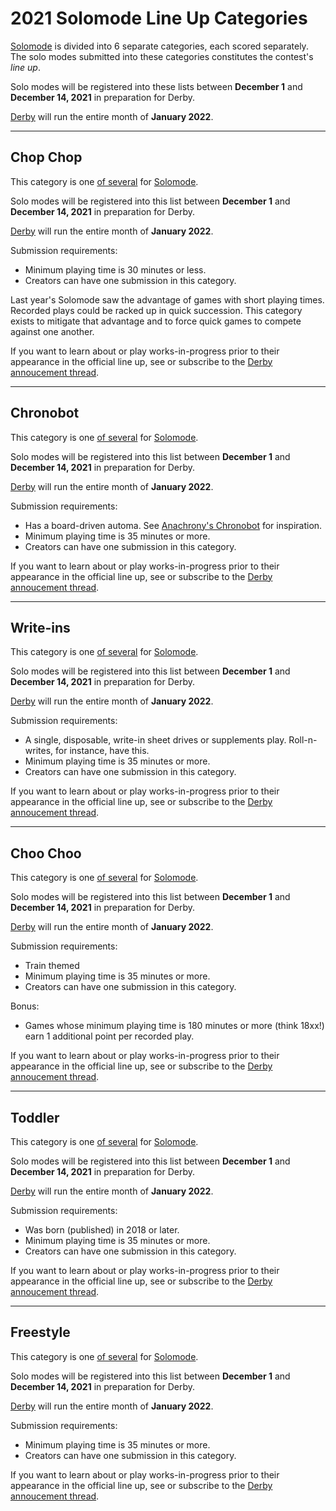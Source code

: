 # 2021 Solomode Line Up Categories
[Solomode](./announcement-solomode.md) is divided into 6 separate categories, each scored separately.  The solo modes submitted into these categories constitutes the contest's *line up*.

Solo modes will be registered into these lists between **December 1** and **December 14, 2021** in preparation for Derby.

[Derby](./announcement-derby.md) will run the entire month of **January 2022**.

---

## Chop Chop
This category is one [of several](./categories.md) for [Solomode](./announcement-solomode.md).

Solo modes will be registered into this list between **December 1** and **December 14, 2021** in preparation for Derby.

[Derby](./announcement-derby.md) will run the entire month of **January 2022**.

Submission requirements:
* Minimum playing time is 30 minutes or less.
* Creators can have one submission in this category.

Last year's Solomode saw the advantage of games with short playing times.  Recorded plays could be racked up in quick succession.  This category exists to mitigate that advantage and to force quick games to compete against one another.

If you want to learn about or play works-in-progress prior to their appearance in the official line up, see or subscribe to the [Derby annoucement thread](./announcement-derby.md).

---

## Chronobot
This category is one [of several](./categories.md) for [Solomode](./announcement-solomode.md).

Solo modes will be registered into this list between **December 1** and **December 14, 2021** in preparation for Derby.

[Derby](./announcement-derby.md) will run the entire month of **January 2022**.

Submission requirements:
* Has a board-driven automa.  See [Anachrony's Chronobot](https://boardgamegeek.com/image/3037431/anachrony) for inspiration.
* Minimum playing time is 35 minutes or more.
* Creators can have one submission in this category.

If you want to learn about or play works-in-progress prior to their appearance in the official line up, see or subscribe to the [Derby annoucement thread](./announcement-derby.md).

---

## Write-ins
This category is one [of several](./categories.md) for [Solomode](./announcement-solomode.md).

Solo modes will be registered into this list between **December 1** and **December 14, 2021** in preparation for Derby.

[Derby](./announcement-derby.md) will run the entire month of **January 2022**.

Submission requirements:
* A single, disposable, write-in sheet drives or supplements play.  Roll-n-writes, for instance, have this.
* Minimum playing time is 35 minutes or more.
* Creators can have one submission in this category.

If you want to learn about or play works-in-progress prior to their appearance in the official line up, see or subscribe to the [Derby annoucement thread](./announcement-derby.md).

---

## Choo Choo
This category is one [of several](./categories.md) for [Solomode](./announcement-solomode.md).

Solo modes will be registered into this list between **December 1** and **December 14, 2021** in preparation for Derby.

[Derby](./announcement-derby.md) will run the entire month of **January 2022**.

Submission requirements:
* Train themed
* Minimum playing time is 35 minutes or more.
* Creators can have one submission in this category.

Bonus:
* Games whose minimum playing time is 180 minutes or more (think 18xx!) earn 1 additional point per recorded play.

If you want to learn about or play works-in-progress prior to their appearance in the official line up, see or subscribe to the [Derby annoucement thread](./announcement-derby.md).

---

## Toddler
This category is one [of several](./categories.md) for [Solomode](./announcement-solomode.md).

Solo modes will be registered into this list between **December 1** and **December 14, 2021** in preparation for Derby.

[Derby](./announcement-derby.md) will run the entire month of **January 2022**.

Submission requirements:
* Was born (published) in 2018 or later.
* Minimum playing time is 35 minutes or more.
* Creators can have one submission in this category.

If you want to learn about or play works-in-progress prior to their appearance in the official line up, see or subscribe to the [Derby annoucement thread](./announcement-derby.md).

---

## Freestyle
This category is one [of several](./categories.md) for [Solomode](./announcement-solomode.md).

Solo modes will be registered into this list between **December 1** and **December 14, 2021** in preparation for Derby.

[Derby](./announcement-derby.md) will run the entire month of **January 2022**.

Submission requirements:
* Minimum playing time is 35 minutes or more.
* Creators can have one submission in this category.

If you want to learn about or play works-in-progress prior to their appearance in the official line up, see or subscribe to the [Derby annoucement thread](./announcement-derby.md).
